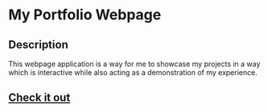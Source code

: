 # My Portfolio Webpage
## Description
This webpage application is a way for me to showcase my projects in a way which is interactive while also acting as a demonstration of my experience.
## [Check it out](https://zacharyebaugh.com)



